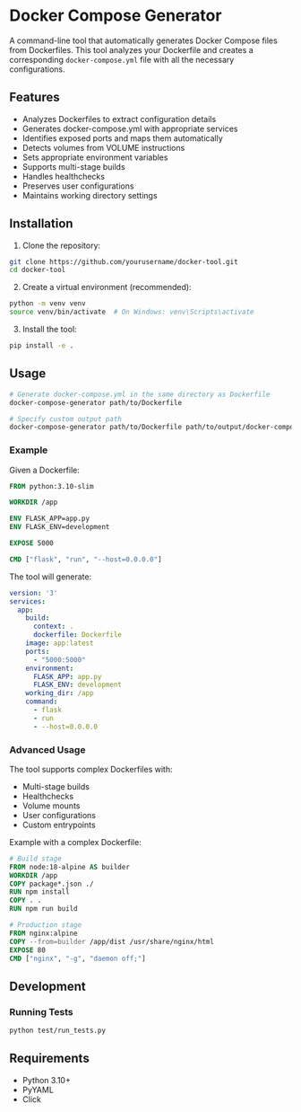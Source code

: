 # Docker Compose Generator

A command-line tool that automatically generates Docker Compose files from Dockerfiles. This tool analyzes your Dockerfile and creates a corresponding `docker-compose.yml` file with all the necessary configurations.

## Features

- Analyzes Dockerfiles to extract configuration details
- Generates docker-compose.yml with appropriate services
- Identifies exposed ports and maps them automatically
- Detects volumes from VOLUME instructions
- Sets appropriate environment variables
- Supports multi-stage builds
- Handles healthchecks
- Preserves user configurations
- Maintains working directory settings

## Installation

1. Clone the repository:
```bash
git clone https://github.com/yourusername/docker-tool.git
cd docker-tool
```

2. Create a virtual environment (recommended):
```bash
python -m venv venv
source venv/bin/activate  # On Windows: venv\Scripts\activate
```

3. Install the tool:
```bash
pip install -e .
```

## Usage

```bash
# Generate docker-compose.yml in the same directory as Dockerfile
docker-compose-generator path/to/Dockerfile

# Specify custom output path
docker-compose-generator path/to/Dockerfile path/to/output/docker-compose.yml
```

### Example

Given a Dockerfile:
```dockerfile
FROM python:3.10-slim

WORKDIR /app

ENV FLASK_APP=app.py
ENV FLASK_ENV=development

EXPOSE 5000

CMD ["flask", "run", "--host=0.0.0.0"]
```

The tool will generate:
```yaml
version: '3'
services:
  app:
    build:
      context: .
      dockerfile: Dockerfile
    image: app:latest
    ports:
      - "5000:5000"
    environment:
      FLASK_APP: app.py
      FLASK_ENV: development
    working_dir: /app
    command:
      - flask
      - run
      - --host=0.0.0.0
```

### Advanced Usage

The tool supports complex Dockerfiles with:
- Multi-stage builds
- Healthchecks
- Volume mounts
- User configurations
- Custom entrypoints

Example with a complex Dockerfile:
```dockerfile
# Build stage
FROM node:18-alpine AS builder
WORKDIR /app
COPY package*.json ./
RUN npm install
COPY . .
RUN npm run build

# Production stage
FROM nginx:alpine
COPY --from=builder /app/dist /usr/share/nginx/html
EXPOSE 80
CMD ["nginx", "-g", "daemon off;"]
```

## Development

### Running Tests

```bash
python test/run_tests.py
```

## Requirements

- Python 3.10+
- PyYAML
- Click
